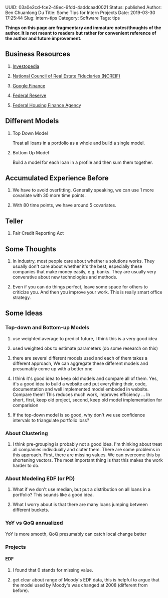 UUID: 03a0e2cd-fce2-48ec-9fdd-4addcaad0021
Status: published
Author: Ben Chuanlong Du
Title: Some Tips for Intern Projects
Date: 2019-03-30 17:25:44
Slug: intern-tips
Category: Software
Tags: tips

**Things on this page are fragmentary and immature notes/thoughts of the author. It is not meant to readers but rather for convenient reference of the author and future improvement.**
 


## Business Resources

1. [Investopedia](http://www.investopedia.com/)

2. [National Council of Real Estate Fiduciaries (NCREIF)](http://www.ncreif.org/)

3. [Google Finance](http://www.google.com/finance)

4. [Federal Reserve](http://www.federalreserve.gov/default.htm)

5. [Federal Housing Finance Agency](http://www.fhfa.gov/)

## Different Models

1. Top Down Model

    Treat all loans in a portfolio as a whole and build a single model.

2. Bottom Up Model

    Build a model for each loan in a profile and then sum them together.

## Accumulated Experience Before

1. We have to avoid overfitting.
    Generally speaking, we can use 1 more covariate with 30 more time points.

2. With 80 time points, we have around 5 covariates.

## Teller

1. Fair Credit Reporting Act

## Some Thoughts

1. In industry, most people care about whether a solutions works.
    They usually don't care about whether it's the best, especially these companies that
    make money easily, e.g. banks. They are usually very converative about new technologies and methods.

2. Even if you can do things perfect, leave some space for others to criticize you.
    And then you improve your work. This is really smart office strategy.


## Some Ideas
### Top-down and Bottom-up Models
1. use weighted average to predict future, 
    I think this is a very good idea

2. used weighted obs to estimate parameters (do some research on this) 

3. there are several different models used 
    and each of them takes a different approach,
    We can aggregate these different models and presumably come up with a better one

4. I think it's good idea to keep old models and compare all of them.
    Yes, it's a good idea to build a website and put everything their, 
    code, documentation and well implemented model embeded in website. 
    Compare them!
    This reduces much work, improves efficiency ...
    In short, first, keep old project,
    second, keep old model implementation for comparision

5. If the top-down model is so good, 
    why don't we use confidence intervals to triangulate portfolio loss?

### About Clustering

1. I think pre-grouping is probably not a good idea.
    I'm thinking about treat all companies individually and cluter them.
    There are some problems in this approach.
    First, there are missing values. We can overcome this by shortening vectors.
    The most important thing is that this makes the work harder to do.

### About Modeling EDF (or PD)

1. What if we don't use median, but put a distribution on all loans in a portfolio?
    This sounds like a good idea.

2. What I worry about is that there are many loans jumping between different buckets.

### YoY vs QoQ annualized

YoY is more smooth, QoQ presumably can catch local change better

### Projects

#### EDF 

1. I found that 0 stands for missing value.

2. get clear about range of Moody's EDF data, this is helpful to argue that the model
    used by Moody's was changed at 2008 (different from before).
